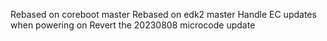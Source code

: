 Rebased on coreboot master
Rebased on edk2 master
Handle EC updates when powering on
Revert the 20230808 microcode update

